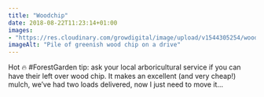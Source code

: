 ```yaml
---
title: "Woodchip"
date: 2018-08-22T11:23:14+01:00
images: 
- "https://res.cloudinary.com/growdigital/image/upload/v1544305254/wood-chip-44193784521.jpg"
imageAlt: "Pile of greenish wood chip on a drive"
---
```


Hot 🔥 #ForestGarden tip: ask your local arboricultural service if you can have their left over wood chip. It makes an excellent (and very cheap!) mulch, we’ve had two loads delivered, now I just need to move it…
